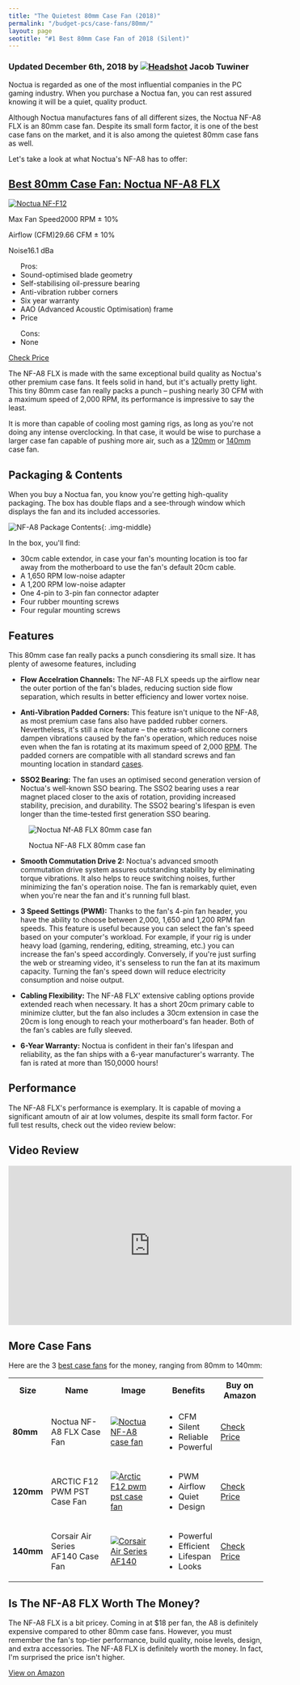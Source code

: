 ```yaml
---
title: "The Quietest 80mm Case Fan (2018)"
permalink: "/budget-pcs/case-fans/80mm/"
layout: page
seotitle: "#1 Best 80mm Case Fan of 2018 (Silent)" 
---
```

<h3 class="page-subtitle">
	Updated December 6th, 2018 by 
	<a href="/about/"><img src="/img/profile/close.jpg" class="circle" alt="Headshot"></a>
	Jacob Tuwiner
</h3>

Noctua is regarded as one of the most influential companies in the PC gaming industry. When you purchase a Noctua fan, you can rest assured knowing it will be a quiet, quality product. 

Although Noctua manufactures fans of all different sizes, the Noctua NF-A8 FLX is an 80mm case fan. Despite its small form factor, it is one of the best case fans on the market, and it is also among the quietest 80mm case fans as well. 

Let's take a look at what Noctua's NF-A8 has to offer:

<div class="featured-specs-box">
<h2 id="noctua-nf-a8">
<a href="https://amzn.to/2qU4jRf" target="_blank">Best 80mm Case Fan: Noctua NF-A8 FLX</a>
</h2>
<div class="info">
<a target="_blank" href="https://amzn.to/2qU4jRf"><img alt="Noctua NF-F12" src="/img/case-fans/noctua-nf-a8-flx.jpg" /></a>
<div class="specs">
<p><span>Max Fan Speed</span><span>2000 RPM ± 10%</span></p>
<p><span>Airflow (CFM)</span><span>29.66 CFM ± 10%</span></p>
<p><span>Noise</span><span>16.1 dBa</span></p>
</div>
</div>
<div class="pros-n-cons">
<ul class="pros">
<span>Pros:</span>
<li>Sound-optimised blade geometry</li>
<li>Self-stabilising oil-pressure bearing</li>
<li>Anti-vibration rubber corners</li>
<li>Six year warranty</li>
<li>AAO (Advanced Acoustic Optimisation) frame</li>
<li>Price</li>
</ul>
<ul class="cons">
<span>Cons:</span>
<li>None</li>
</ul>
</div>
<div class="btn">
<a target="_blank" class="cta-button buy-button" href="https://amzn.to/2qU4jRf">Check Price</a>
</div>
</div>  

The NF-A8 FLX is made with the same exceptional build quality as Noctua's other premium case fans. It feels solid in hand, but it's actually pretty light. This tiny 80mm case fan really packs a punch – pushing nearly 30 CFM with a maximum speed of 2,000 RPM, its performance is impressive to say the least. 

It is more than capable of cooling most gaming rigs, as long as you're not doing any intense overclocking. In that case, it would be wise to purchase a larger case fan capable of pushing more air, such as a [120mm](/budget-pcs/case-fans/120mm/) or [140mm](/budget-pcs/case-fans/140mm/) case fan.

## Packaging & Contents 

When you buy a Noctua fan, you know you're getting high-quality packaging. The box has double flaps and a see-through window which displays the fan and its included accessories. 

![NF-A8 Package Contents](/img/case-fans/nf-a8-package.jpg){: .img-middle}

In the box, you'll find: 

* 30cm cable extendor, in case your fan's mounting location is too far away from the motherboard to use the fan's default 20cm cable. 
* A 1,650 RPM low-noise adapter
* A 1,200 RPM low-noise adapter 
* One 4-pin to 3-pin fan connector adapter
* Four rubber mounting screws 
* Four regular mounting screws 

## Features 

This 80mm case fan really packs a punch consdiering its small size. It has plenty of awesome features, including

* **Flow Accelration Channels:** The NF-A8 FLX speeds up the airflow near the outer portion of the fan's blades, reducing suction side flow separation, which results in better efficiency and lower vortex noise. 

* **Anti-Vibration Padded Corners:** This feature isn't unique to the NF-A8, as most premium case fans also have padded rubber corners. Nevertheless, it's still a nice feature – the extra-soft silicone corners dampen vibrations caused by the fan's operation, which reduces noise even when the fan is rotating at its maximum speed of 2,000 <a target="_blank" rel="nofollow" href="https://www.computerhope.com/jargon/r/rpm.htm">RPM</a>. The padded corners are compatible with all standard screws and fan mounting location in standard [cases](/budget-pcs/smallest-atx-cases/). 

* **SSO2 Bearing:** The fan uses an optimised second generation version of Noctua's well-known SSO bearing. The SSO2 bearing uses a rear magnet placed closer to the axis of rotation, providing increased stability, precision, and durability. The SSO2 bearing's lifespan is even longer than the time-tested first generation SSO bearing. 

<figure>
	<img class="img-middle" alt="Noctua Nf-A8 FLX 80mm case fan" src="/img/case-fans/nf-a8-flx-front.jpg" />
	<figcaption><p>Noctua NF-A8 FLX 80mm case fan</p></figcaption>
</figure>

* **Smooth Commutation Drive 2:** Noctua's advanced smooth commutation drive system assures outstanding stability by eliminating torque vibrations. It also helps to reuce switching noises, further minimizing the fan's operation noise. The fan is remarkably quiet, even when you're near the fan and it's running full blast. 

* **3 Speed Settings (PWM):** Thanks to the fan's 4-pin fan header, you have the ability to choose between 2,000, 1,650 and 1,200 RPM fan speeds. This feature is useful because you can select the fan's speed based on your computer's workload. For example, if your rig is under heavy load (gaming, rendering, editing, streaming, etc.) you can increase the fan's speed accordingly. Conversely, if you're just surfing the web or streaming video, it's senseless to run the fan at its maximum capacity. Turning the fan's speed down will reduce electricity consumption and noise output. 

* **Cabling Flexibility:** The NF-A8 FLX' extensive cabling options provide extended reach when necessary. It has a short 20cm primary cable to minimize clutter, but the fan also includes a 30cm extension in case the 20cm is long enough to reach your motherboard's fan header. Both of the fan's cables are fully sleeved. 

* **6-Year Warranty:** Noctua is confident in their fan's lifespan and reliability, as the fan ships with a 6-year manufacturer's warranty. The fan is rated at more than 150,0000 hours! 

## Performance 

The NF-A8 FLX's performance is exemplary. It is capable of moving a significant amoutn of air at low volumes, despite its small form factor. For full test results, check out the video review below: 

## Video Review 

<div class="vid-container">
<iframe width="560" height="315" src="https://www.youtube.com/embed/q7qAe9cDPjI" frameborder="0" allow="accelerometer; autoplay; encrypted-media; gyroscope; picture-in-picture" allowfullscreen></iframe>
</div>

## More Case Fans 

Here are the 3 [best case fans](/budget-pcs/case-fans/) for the money, ranging from 80mm to 140mm: 

<div id="overview">
<table class="basic-table table-colorful" align="center">
	<tr>
		<th>Size</th>
		<th>Name</th>
		<th>Image</th>
		<th>Benefits</th>
		<th>Buy on Amazon</th>
	</tr>
	<tr>
		<td><b>80mm</b></td>
		<td>Noctua NF-A8 FLX Case Fan</td>
		<td><a rel="nofollow" target="_blank" href="https://amzn.to/2qU4jRf"><img class="table-image" alt="Noctua NF-A8 case fan" src="/img/case-fans/noctua-nf-a8-flx.jpg" /></a></td>
		<td class="components">
			<ul>
			<li>CFM</li>
			<li>Silent</li>
			<li>Reliable</li>
			<li>Powerful</li>
			</ul>
		</td>
		<td>
		<a class="big-button" target="_blank" rel="nofollow" href="https://amzn.to/2qU4jRf">Check Price</a></td>
	</tr>
	<tr>
		<td><b>120mm</b></td>
		<td>ARCTIC F12 PWM PST Case Fan</td>
		<td><a rel="nofollow" target="_blank" href="https://amzn.to/2m8zQNb"><img class="table-image" alt="Arctic F12 pwm pst case fan" src="/img/case-fans/arctic-f12-pwm.jpg" /></a></td>
		<td class="components">
			<ul>
			<li>PWM</li>
			<li>Airflow</li>
			<li>Quiet</li>
			<li>Design</li>
			</ul>
		</td>
		<td><a class="big-button" href="https://amzn.to/2m8zQNb">Check Price</a></td>
	</tr>
	<tr>
		<td><b>140mm</b></td>
		<td>Corsair Air Series AF140 Case Fan</td>
		<td><a rel="nofollow" target="_blank" href="https://amzn.to/2ubsRaq"><img class="table-image" alt="Corsair Air Series AF140" src="/img/case-fans/corsair-af140.png" /></a></td>
		<td class="components">
			<ul>
			<li>Powerful</li>
			<li>Efficient</li>
			<li>Lifespan</li>
			<li>Looks</li>
			</ul>
		</td>
		<td><a class="big-button" href="https://amzn.to/2ubsRaq">Check Price</a></td>
	</tr>
</table>
</div>

## Is The NF-A8 FLX Worth The Money? 

The NF-A8 FLX is a bit pricey. Coming in at $18 per fan, the A8 is definitely expensive compared to other 80mm case fans. However, you must remember the fan's top-tier performance, build quality, noise levels, design, and extra accessories. The NF-A8 FLX is definitely worth the money. In fact, I'm surprised the price isn't higher. 

<a class="btn-middle" target="_blank" rel="nofollow" href="https://amzn.to/2qU4jRf">View on Amazon</a>